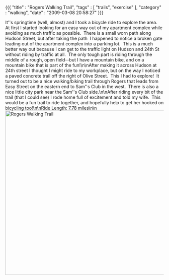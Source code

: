 {{{ "title" : "Rogers Walking Trail", "tags" : [ "trails", "exercise" ], "category" : "walking", "date" : "2009-03-08 20:58:27" }}}

It''s springtime (well, almost) and I took a bicycle ride to explore the area.  At first I started looking for an easy way out of my apartment complex while avoiding as much traffic as possible.  There is a small worn path along Hudson Street, but after taking the path  I happened to notice a broken gate leading out of the apartment complex into a parking lot.  This is a much better way out because I can get to the traffic light on Hudson and 24th St without riding by traffic at all.  The only tough part is riding through the middle of a rough, open field--but I have a mountain bike, and on a mountain bike that is part of the fun!\n\nAfter making it across Hudson at 24th street I thought I might ride to my workplace, but on the way I noticed a paved concrete trail off the right of Olive Street.  This I had to explore!  It turned out to be a nice walking/biking trail through Rogers that leads from Easy Street on the eastern end to Sam''s Club in the west.  There is also a nice little city park near the Sam''s Club side.\n\nAfter riding every bit of the trail (that I could see) I rode home full of excitement and told my wife.  This would be a fun trail to ride together, and hopefully help to get her hooked on bicycling too!\n\nRide Length: 7.78 miles\n\n<img class="aligncenter size-full wp-image-11" title="Rogers Walking Trail" src="http://mark-ott.info/blog/wp-content/uploads/2009/05/03-08-2009tpomb.jpg" alt="Rogers Walking Trail" width="512" height="522" />